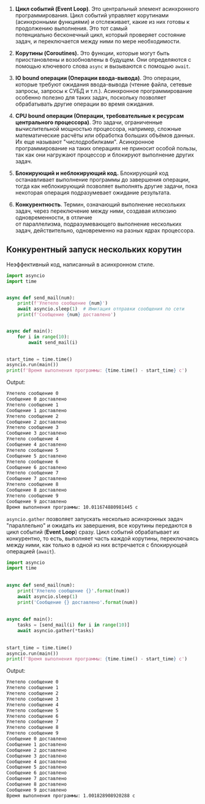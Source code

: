 1. **Цикл событий (Event Loop)**. Это центральный элемент асинхронного программирования. Цикл событий управляет корутинами (асинхронными функциями) и отслеживает, какие из них готовы к продолжению выполнения. Это тот самый потенциально бесконечный цикл, который проверяет состояние задач, и переключается между ними по мере необходимости.
    
2. **Корутины (Coroutines).** Это функции, которые могут быть приостановлены и возобновлены в будущем. Они определяются с помощью ключевого слова `async` и вызываются с помощью `await`.
    
3. **IO bound операции (Операции ввода-вывода)**. Это операции, которые требуют ожидания ввода-вывода (чтение файла, сетевые запросы, запросы к СУБД и т.п.). Асинхронное программирование особенно полезно для таких задач, поскольку позволяет обрабатывать другие операции во время ожидания.
    
4. **CPU bound операции (Операции, требовательные к ресурсам центрального процессора)**. Это задачи, ограниченные вычислительной мощностью процессора, например, сложные математические расчёты или обработка больших объёмов данных. Их еще называют "числодробилками". Асинхронное программирование на таких операциях не приносит особой пользы, так как они нагружают процессор и блокируют выполнение других задач.
    
5. **Блокирующий и неблокирующий код.** Блокирующий код останавливает выполнение программы до завершения операции, тогда как неблокирующий позволяет выполнять другие задачи, пока некоторая операция подразумевает ожидание результата.
    
6. **Конкурентность**. Термин, означающий выполнение нескольких задач, через переключение между ними, создавая иллюзию одновременности, в отличие от параллелизма, подразумевающего выполнение нескольких задач, действительно, одновременно на разных ядрах процессора.
## Конкурентный запуск нескольких корутин

Неэффективный код, написанный в асинхронном стиле.

```python
import asyncio
import time


async def send_mail(num):
    print(f'Улетело сообщение {num}')
    await asyncio.sleep(1)  # Имитация отправки сообщения по сети
    print(f'Сообщение {num} доставлено')


async def main():
    for i in range(10):
        await send_mail(i)
    

start_time = time.time()
asyncio.run(main())
print(f'Время выполнения программы: {time.time() - start_time} с')
```

Output:
```bash
Улетело сообщение 0
Сообщение 0 доставлено
Улетело сообщение 1
Сообщение 1 доставлено
Улетело сообщение 2
Сообщение 2 доставлено
Улетело сообщение 3
Сообщение 3 доставлено
Улетело сообщение 4
Сообщение 4 доставлено
Улетело сообщение 5
Сообщение 5 доставлено
Улетело сообщение 6
Сообщение 6 доставлено
Улетело сообщение 7
Сообщение 7 доставлено
Улетело сообщение 8
Сообщение 8 доставлено
Улетело сообщение 9
Сообщение 9 доставлено
Время выполнения программы: 10.011674880981445 с
```

`asyncio.gather` позволяет запускать несколько асинхронных задач "параллельно" и ожидать их завершения, все корутины передаются в цикл событий (**Event Loop**) сразу. Цикл событий обрабатывает их конкурентно, то есть, выполняет часть каждой корутины, переключаясь между ними, как только в одной из них встречается с блокирующей операцией (`await`).

```python
import asyncio  
import time  
  
  
async def send_mail(num):  
    print('Улетело сообщение {}'.format(num))  
    await asyncio.sleep(1)  
    print('Сообщение {} доставлено'.format(num))  
  
  
async def main():  
    tasks = [send_mail(i) for i in range(10)]  
    await asyncio.gather(*tasks)  
  
  
start_time = time.time()  
asyncio.run(main())  
print(f'Время выполнения программы: {time.time() - start_time} с')
```

Output:
```bash
Улетело сообщение 0
Улетело сообщение 1
Улетело сообщение 2
Улетело сообщение 3
Улетело сообщение 4
Улетело сообщение 5
Улетело сообщение 6
Улетело сообщение 7
Улетело сообщение 8
Улетело сообщение 9
Сообщение 0 доставлено
Сообщение 1 доставлено
Сообщение 2 доставлено
Сообщение 3 доставлено
Сообщение 4 доставлено
Сообщение 5 доставлено
Сообщение 6 доставлено
Сообщение 7 доставлено
Сообщение 8 доставлено
Сообщение 9 доставлено
Время выполнения программы: 1.001828908920288 с
```